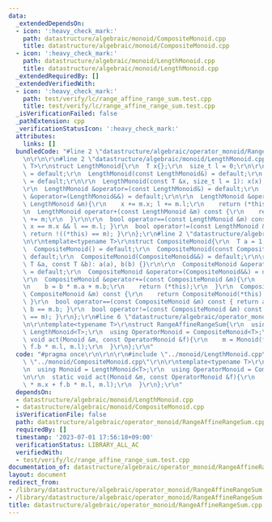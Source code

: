 ```yaml
---
data:
  _extendedDependsOn:
  - icon: ':heavy_check_mark:'
    path: datastructure/algebraic/monoid/CompositeMonoid.cpp
    title: datastructure/algebraic/monoid/CompositeMonoid.cpp
  - icon: ':heavy_check_mark:'
    path: datastructure/algebraic/monoid/LengthMonoid.cpp
    title: datastructure/algebraic/monoid/LengthMonoid.cpp
  _extendedRequiredBy: []
  _extendedVerifiedWith:
  - icon: ':heavy_check_mark:'
    path: test/verify/lc/range_affine_range_sum.test.cpp
    title: test/verify/lc/range_affine_range_sum.test.cpp
  _isVerificationFailed: false
  _pathExtension: cpp
  _verificationStatusIcon: ':heavy_check_mark:'
  attributes:
    links: []
  bundledCode: "#line 2 \"datastructure/algebraic/operator_monoid/RangeAffineRangeSum.cpp\"\
    \n\r\n\r\n#line 2 \"datastructure/algebraic/monoid/LengthMonoid.cpp\"\n\r\ntemplate<typename\
    \ T>\r\nstruct LengthMonoid{\r\n  T x{};\r\n  size_t l = 0;\r\n\r\n  LengthMonoid()\
    \ = default;\r\n  LengthMonoid(const LengthMonoid&) = default;\r\n  LengthMonoid(LengthMonoid&&)\
    \ = default;\r\n\r\n  LengthMonoid(const T &x, size_t l = 1): x(x), l(l) {}\r\n\
    \r\n  LengthMonoid &operator=(const LengthMonoid&) = default;\r\n  LengthMonoid\
    \ &operator=(LengthMonoid&&) = default;\r\n\r\n  LengthMonoid &operator+=(const\
    \ LengthMonoid &m){\r\n    x += m.x; l += m.l;\r\n    return (*this);\r\n  }\r\
    \n  LengthMonoid operator+(const LengthMonoid &m) const {\r\n    return LengthMonoid(*this)\
    \ += m;\r\n  }\r\n\r\n  bool operator==(const LengthMonoid &m) const { return\
    \ x == m.x && l == m.l; }\r\n  bool operator!=(const LengthMonoid &m) const {\
    \ return !((*this) == m); }\r\n};\r\n#line 2 \"datastructure/algebraic/monoid/CompositeMonoid.cpp\"\
    \n\r\ntemplate<typename T>\r\nstruct CompositeMonoid{\r\n  T a = 1, b = 0;\r\n\
    \  CompositeMonoid() = default;\r\n  CompositeMonoid(const CompositeMonoid&) =\
    \ default;\r\n  CompositeMonoid(CompositeMonoid&&) = default;\r\n\r\n  CompositeMonoid(const\
    \ T &a, const T &b): a(a), b(b) {}\r\n\r\n  CompositeMonoid &operator=(const CompositeMonoid&)\
    \ = default;\r\n  CompositeMonoid &operator=(CompositeMonoid&&) = default;\r\n\
    \r\n  CompositeMonoid &operator+=(const CompositeMonoid &m){\r\n    a *= m.a;\r\
    \n    b = b * m.a + m.b;\r\n    return (*this);\r\n  }\r\n  CompositeMonoid operator+(const\
    \ CompositeMonoid &m) const {\r\n    return CompositeMonoid(*this) += m;\r\n \
    \ }\r\n  bool operator==(const CompositeMonoid &m) const { return a == m.a &&\
    \ b == m.b; }\r\n  bool operator!=(const CompositeMonoid &m) const { return !((*this)\
    \ == m); }\r\n};\r\n#line 6 \"datastructure/algebraic/operator_monoid/RangeAffineRangeSum.cpp\"\
    \n\r\ntemplate<typename T>\r\nstruct RangeAffineRangeSum{\r\n  using Monoid =\
    \ LengthMonoid<T>;\r\n  using OperatorMonoid = CompositeMonoid<T>;\r\n\r\n  static\
    \ void act(Monoid &m, const OperatorMonoid &f){\r\n    m = Monoid(f.a * m.x +\
    \ f.b * m.l, m.l);\r\n  }\r\n};\r\n"
  code: "#pragma once\r\n\r\n\r\n#include \"../monoid/LengthMonoid.cpp\"\r\n#include\
    \ \"../monoid/CompositeMonoid.cpp\"\r\n\r\ntemplate<typename T>\r\nstruct RangeAffineRangeSum{\r\
    \n  using Monoid = LengthMonoid<T>;\r\n  using OperatorMonoid = CompositeMonoid<T>;\r\
    \n\r\n  static void act(Monoid &m, const OperatorMonoid &f){\r\n    m = Monoid(f.a\
    \ * m.x + f.b * m.l, m.l);\r\n  }\r\n};\r\n"
  dependsOn:
  - datastructure/algebraic/monoid/LengthMonoid.cpp
  - datastructure/algebraic/monoid/CompositeMonoid.cpp
  isVerificationFile: false
  path: datastructure/algebraic/operator_monoid/RangeAffineRangeSum.cpp
  requiredBy: []
  timestamp: '2023-07-01 17:56:18+09:00'
  verificationStatus: LIBRARY_ALL_AC
  verifiedWith:
  - test/verify/lc/range_affine_range_sum.test.cpp
documentation_of: datastructure/algebraic/operator_monoid/RangeAffineRangeSum.cpp
layout: document
redirect_from:
- /library/datastructure/algebraic/operator_monoid/RangeAffineRangeSum.cpp
- /library/datastructure/algebraic/operator_monoid/RangeAffineRangeSum.cpp.html
title: datastructure/algebraic/operator_monoid/RangeAffineRangeSum.cpp
---
```

